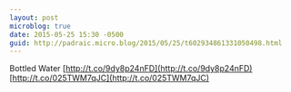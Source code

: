 ```yaml
---
layout: post
microblog: true
date: 2015-05-25 15:30 -0500
guid: http://padraic.micro.blog/2015/05/25/t602934861331050498.html
---
```

Bottled Water [http://t.co/9dy8p24nFD](http://t.co/9dy8p24nFD) [http://t.co/025TWM7qJC](http://t.co/025TWM7qJC)
